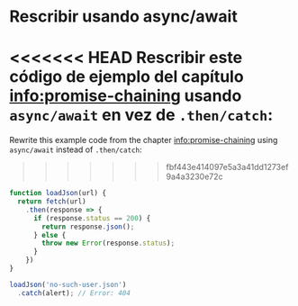 
# Rescribir usando async/await

<<<<<<< HEAD
Rescribir este código de ejemplo del capítulo <info:promise-chaining> usando `async/await` en vez de `.then/catch`:
=======
Rewrite this example code from the chapter <info:promise-chaining> using `async/await` instead of `.then/catch`:
>>>>>>> fbf443e414097e5a3a41dd1273ef9a4a3230e72c

```js run
function loadJson(url) {
  return fetch(url)
    .then(response => {
      if (response.status == 200) {
        return response.json();
      } else {
        throw new Error(response.status);
      }
    })
}

loadJson('no-such-user.json')
  .catch(alert); // Error: 404
```
